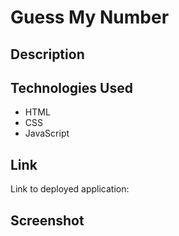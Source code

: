 # Guess My Number

## Description

## Technologies Used
* HTML
* CSS
* JavaScript

## Link
Link to deployed application:

## Screenshot
